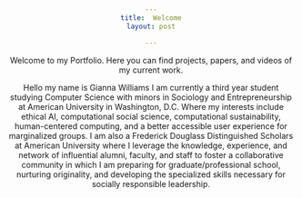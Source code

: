 ```yaml
---
title:  Welcome
layout: post

---
```


<html>
<head>
    

<style>
h1 {text-align: center;}
p {text-align: center;}
div {text-align: center;}
</style>

</head>

 <p>Welcome to my Portfolio.
Here you can find projects, papers, and videos of my current work.
</p> 
<p> Hello my name is Gianna Williams I am currently a third year student studying Computer Science with  minors in Sociology and Entrepreneurship at American University in Washington, D.C. Where my interests include ethical AI, computational social science, computational sustainability, human-centered computing, and a better accessible user experience for marginalized groups. 
I am also a Frederick Douglass Distinguished Scholars  at American University where I leverage the knowledge, experience, and network of influential alumni, faculty, and staff to foster a collaborative community in which  I am preparing for graduate/professional school, nurturing originality, and developing the specialized skills necessary for socially responsible leadership.
</p>

    
    
    
    
    
</html>

